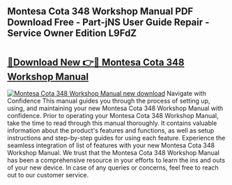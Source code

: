 ## Montesa Cota 348 Workshop Manual PDF Download Free - Part-jNS User Guide Repair - Service Owner Edition L9FdZ

# <h2><a href="http://bc68357.oget.top/?id=Montesa+Cota+348+Workshop+Manual">🔗Download New 👉🔴 Montesa Cota 348 Workshop Manual</a></h2>

[![Montesa Cota 348 Workshop Manual new download](https://i.imgur.com/5g1atiW.png)](http://bc68357.oget.top/?id=Montesa+Cota+348+Workshop+Manual)
Navigate with Confidence This manual guides you through the process of setting up, using, and maintaining your new Montesa Cota 348 Workshop Manual with confidence. Prior to operating your Montesa Cota 348 Workshop Manual, take the time to read through this manual thoroughly. It contains valuable information about the product's features and functions, as well as setup instructions and step-by-step guides for using each feature. Experience the seamless integration of list of features with your new Montesa Cota 348 Workshop Manual. We trust that the Montesa Cota 348 Workshop Manual has been a comprehensive resource in your efforts to learn the ins and outs of your new device. In case of any queries or concerns, feel free to reach out to our customer service.
